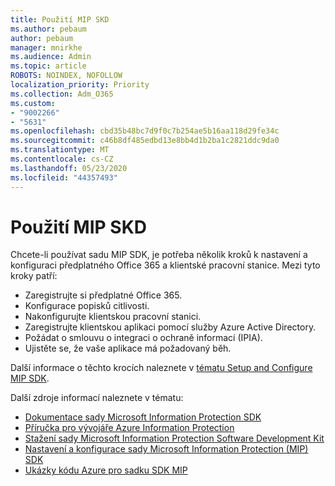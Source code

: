 ```yaml
---
title: Použití MIP SKD
ms.author: pebaum
author: pebaum
manager: mnirkhe
ms.audience: Admin
ms.topic: article
ROBOTS: NOINDEX, NOFOLLOW
localization_priority: Priority
ms.collection: Adm_O365
ms.custom:
- "9002266"
- "5631"
ms.openlocfilehash: cbd35b48bc7d9f0c7b254ae5b16aa118d29fe34c
ms.sourcegitcommit: c46b8df485edbd13e8bb4d1b2ba1c2821ddc9da0
ms.translationtype: MT
ms.contentlocale: cs-CZ
ms.lasthandoff: 05/23/2020
ms.locfileid: "44357493"
---
```

# <a name="using-mip-skd"></a>Použití MIP SKD

Chcete-li používat sadu MIP SDK, je potřeba několik kroků k nastavení a konfiguraci předplatného Office 365 a klientské pracovní stanice. Mezi tyto kroky patří:

- Zaregistrujte si předplatné Office 365.
- Konfigurace popisků citlivosti.
- Nakonfigurujte klientskou pracovní stanici.
- Zaregistrujte klientskou aplikaci pomocí služby Azure Active Directory.
- Požádat o smlouvu o integraci o ochraně informací (IPIA).
- Ujistěte se, že vaše aplikace má požadovaný běh.

Další informace o těchto krocích naleznete v [tématu Setup and Configure MIP SDK](https://docs.microsoft.com/information-protection/develop/setup-configure-mip).

Další zdroje informací naleznete v tématu:

- [Dokumentace sady Microsoft Information Protection SDK](https://docs.microsoft.com/information-protection/develop/)
- [Příručka pro vývojáře Azure Information Protection](https://docs.microsoft.com/azure/information-protection/develop/developers-guide)
- [Stažení sady Microsoft Information Protection Software Development Kit](https://www.microsoft.com/download/details.aspx?id=57392)
- [Nastavení a konfigurace sady Microsoft Information Protection (MIP) SDK](https://docs.microsoft.com/information-protection/develop/setup-configure-mip)
- [Ukázky kódu Azure pro sadku SDK MIP](https://azure.microsoft.com/resources/samples/?sort=0&term=mipsdk)
